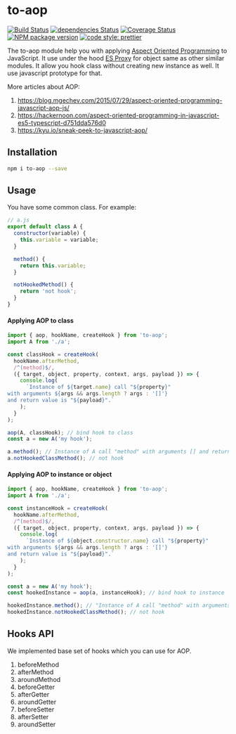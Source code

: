 # to-aop

[![Build Status](https://travis-ci.org/mjancarik/to-aop.svg?branch=master)](https://travis-ci.org/mjancarik/to-aop) [![dependencies Status](https://david-dm.org/mjancarik/to-aop/status.svg)](https://david-dm.org/mjancarik/to-aop)
[![Coverage Status](https://coveralls.io/repos/github/mjancarik/to-aop/badge.svg?branch=master)](https://coveralls.io/github/mjancarik/to-aop?branch=master)
[![NPM package version](https://img.shields.io/npm/v/to-aop/latest.svg)](https://www.npmjs.com/package/to-aop)
[![code style: prettier](https://img.shields.io/badge/code_style-prettier-ff69b4.svg?style=flat-square)](https://github.com/prettier/prettier)

The to-aop module help you with applying [Aspect Oriented Programming](https://www.cs.ubc.ca/~gregor/papers/kiczales-ECOOP1997-AOP.pdf) to JavaScript. It use under the hood [ES Proxy](https://ponyfoo.com/articles/es6-proxies-in-depth) for object same as other similar modules. It allow you hook class without creating new instance as well. It use javascript prototype for that.

More articles about AOP:
1. https://blog.mgechev.com/2015/07/29/aspect-oriented-programming-javascript-aop-js/
2. https://hackernoon.com/aspect-oriented-programming-in-javascript-es5-typescript-d751dda576d0
3. https://kyu.io/sneak-peek-to-javascript-aop/

## Installation

```bash
npm i to-aop --save
```

## Usage

You have some common class. For example:

```javascript
// a.js
export default class A {
  constructor(variable) {
    this.variable = variable;
  }

  method() {
    return this.variable;
  }

  notHookedMethod() {
    return 'not hook';
  }    
}
```

#### Applying AOP to class

```javascript
import { aop, hookName, createHook } from 'to-aop';
import A from './a';

const classHook = createHook(
  hookName.afterMethod,
  /^(method)$/,
  ({ target, object, property, context, args, payload }) => {
    console.log(
      `Instance of ${target.name} call "${property}"
with arguments ${args && args.length ? args : '[]'}
and return value is "${payload}".`
    );
  }
);

aop(A, classHook); // bind hook to class
const a = new A('my hook');

a.method(); // Instance of A call "method" with arguments [] and return value is "my hook".
a.notHookedClassMethod(); // not hook

```

#### Applying AOP to instance or object

```javascript
import { aop, hookName, createHook } from 'to-aop';
import A from './a';

const instanceHook = createHook(
  hookName.afterMethod,
  /^(method)$/,
  ({ target, object, property, context, args, payload }) => {
    console.log(
      `Instance of ${object.constructor.name} call "${property}"
with arguments ${args && args.length ? args : '[]'}
and return value is "${payload}".`
    );
  }
);

const a = new A('my hook');
const hookedInstance = aop(a, instanceHook); // bind hook to instance

hookedInstance.method(); // "Instance of A call "method" with arguments [] and return value is "my hook".
hookedInstance.notHookedClassMethod(); // not hook
```

## Hooks API

We implemented base set of hooks which you can use for AOP.

1. beforeMethod
2. afterMethod
3. aroundMethod
4. beforeGetter
5. afterGetter
6. aroundGetter
7. beforeSetter
8. afterSetter
9. aroundSetter

